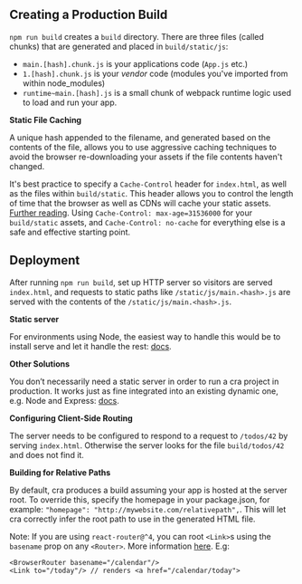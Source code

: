 Creating a Production Build
---------------------------
`npm run build` creates a `build` directory.
There are three files (called chunks) that are generated and placed in `build/static/js`:
- `main.[hash].chunk.js` is your applications code (`App.js` etc.)
- `1.[hash].chunk.js` is your *vendor* code (modules you've imported from within node_modules)
- `runtime~main.[hash].js` is a small chunk of webpack runtime logic used to load and run your app.

**Static File Caching**

A unique hash appended to the filename, and generated based on the contents of the file, allows you to use aggressive
caching techniques to avoid the browser re-downloading your assets if the file contents haven't changed.

It's best practice to specify a `Cache-Control` header for `index.html`, as well as the files within `build/static`.
This header allows you to control the length of time that the browser as well as CDNs will cache your static assets.
[Further reading](https://jakearchibald.com/2016/caching-best-practices/).
Using `Cache-Control: max-age=31536000` for your `build/static` assets, and `Cache-Control: no-cache` for everything
else is a safe and effective starting point.

Deployment
----------
After running `npm run build`, set up HTTP server so visitors are served `index.html`, and requests to
static paths like `/static/js/main.<hash>.js` are served with the contents of the `/static/js/main.<hash>.js`.

**Static server**

For environments using Node, the easiest way to handle this would be to install serve and let it handle the rest:
[docs](https://facebook.github.io/create-react-app/docs/deployment#static-server).

**Other Solutions**

You don’t necessarily need a static server in order to run a cra project in production. It works just
as fine integrated into an existing dynamic one, e.g. Node and Express:
[docs](https://facebook.github.io/create-react-app/docs/deployment#other-solutions).

**Configuring Client-Side Routing**

The server needs to be configured to respond to a request to `/todos/42` by serving `index.html`.
Otherwise the server looks for the file `build/todos/42` and does not find it.

**Building for Relative Paths**

By default, cra produces a build assuming your app is hosted at the server root.
To override this, specify the homepage in your package.json, for example:
`"homepage": "http://mywebsite.com/relativepath",`.
This will let cra correctly infer the root path to use in the generated HTML file.

Note: If you are using `react-router@^4`, you can root `<Link>`s using the `basename` prop on any `<Router>`.
More information [here](https://reacttraining.com/react-router/web/api/BrowserRouter/basename-string). E.g:

    <BrowserRouter basename="/calendar"/>
    <Link to="/today"/> // renders <a href="/calendar/today">
